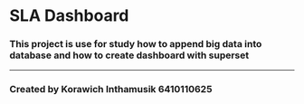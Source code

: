 # SLA Dashboard

### This project is use for study how to append big data into database and how to create dashboard with superset
---
### Created by Korawich Inthamusik 6410110625
